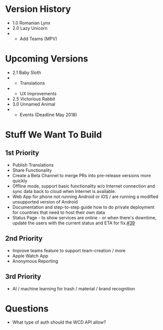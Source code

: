 # Version History

* 1.0 Romanian Lynx
* 2.0 Lazy Unicorn
* * Add Teams (MPV)

# Upcoming Versions
* 2.1 Baby Sloth
* * Translations
* * UX Improvements 
* 2.5 Victorious Rabbit
* 3.0 Unnamed Animal
* * Events (Deadline May 2018)

# Stuff We Want To Build

## 1st Priority
* Publish Translations
* Share Functionality
* Create a Beta Channel to merge PRs into pre-release versions more quickly
* Offline mode, support basic functionality w/o Internet connection and sync data back to cloud when Internet is available.
* Web App for phone not running Android or iOS / are running a modified unsupported version of Android
* Documentation and step-to-step guide how to do private deployment for countries that need to host their own data
* Status Page - to show services are online - or when there's downtime, update the users with the current status and ETA for fix.[#39](https://github.com/letsdoitworld/World-Cleanup-Day/issues/39)

## 2nd Priority
* Improve teams feature to support team-creation / more
* Apple Watch App
* Anonymous Reporting

## 3rd Priority
* AI / machine learning for trash / material / brand recognition

# Questions
* What type of auth should the WCD API allow?
